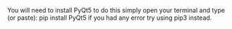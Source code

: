You will need to install PyQt5
to do this simply open your terminal and type (or paste):
pip install PyQt5
if you had any error try using pip3 instead.
